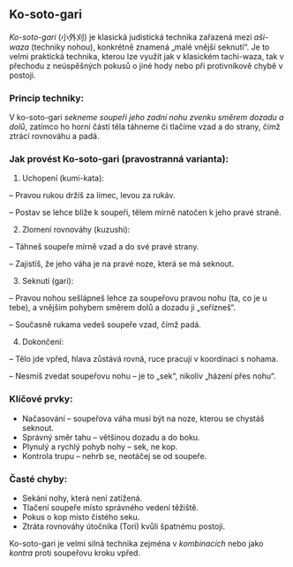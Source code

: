 
## Ko-soto-gari

*Ko-soto-gari* (小外刈) je klasická judistická technika zařazená mezi _aši-waza_ (techniky nohou), konkrétně znamená „malé vnější seknutí“. Je to velmi praktická technika, kterou lze využít jak v klasickém tachi-waza, tak v přechodu z neúspěšných pokusů o jiné hody nebo při protivníkově chybě v postoji.

### Princip techniky:

V ko-soto-gari *sekneme soupeři jeho zadní nohu zvenku směrem dozadu a dolů*, zatímco ho horní částí těla táhneme či tlačíme vzad a do strany, čímž ztrácí rovnováhu a padá.

### Jak provést Ko-soto-gari (pravostranná varianta):

1. Uchopení (kumi-kata):

– Pravou rukou držíš za límec, levou za rukáv.

– Postav se lehce blíže k soupeři, tělem mírně natočen k jeho pravé straně.

2. Zlomení rovnováhy (kuzushi):

– Táhneš soupeře mírně vzad a do své pravé strany.

– Zajistíš, že jeho váha je na pravé noze, která se má seknout.

3. Seknutí (gari):

– Pravou nohou sešlápneš lehce za soupeřovu pravou nohu (ta, co je u tebe), a vnějším pohybem směrem dolů a dozadu ji „seřízneš“.

– Současně rukama vedeš soupeře vzad, čímž padá.

4. Dokončení:

– Tělo jde vpřed, hlava zůstává rovná, ruce pracují v koordinaci s nohama.

– Nesmíš zvedat soupeřovu nohu – je to „sek“, nikoliv „házení přes nohu“.

### Klíčové prvky:

- Načasování – soupeřova váha musí být na noze, kterou se chystáš seknout.
- Správný směr tahu – většinou dozadu a do boku.
- Plynulý a rychlý pohyb nohy – sek, ne kop.
- Kontrola trupu – nehrb se, neotáčej se od soupeře.

### Časté chyby:

- Sekání nohy, která není zatížená.
- Tlačení soupeře místo správného vedení těžiště.
- Pokus o kop místo čistého seku.
- Ztráta rovnováhy útočníka (Tori) kvůli špatnému postoji.

Ko-soto-gari je velmi silná technika zejména v *kombinacích* nebo jako *kontra* proti soupeřovu kroku vpřed.

